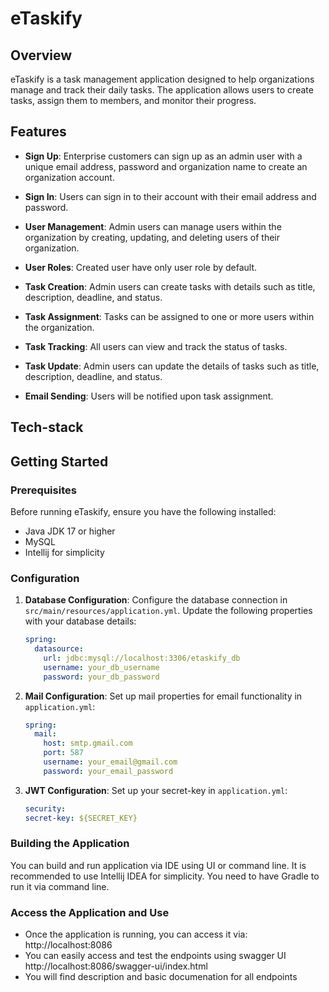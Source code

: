 # eTaskify

## Overview

eTaskify is a task management application designed to help organizations manage and track their daily tasks. The application allows users to create tasks, assign them to members, and monitor their progress.

## Features

- **Sign Up**: Enterprise customers can sign up as an admin user with a unique email address, password and organization name to create an organization account.
- **Sign In**: Users can sign in to their account with their email address and password.

- **User Management**: Admin users can manage users within the organization by creating, updating, and deleting users of their organization.
- **User Roles**: Created user have only user role by default. 

- **Task Creation**: Admin users can create tasks with details such as title, description, deadline, and status.
- **Task Assignment**: Tasks can be assigned to one or more users within the organization.
- **Task Tracking**: All users can view and track the status of tasks.
- **Task Update**: Admin users can update the details of tasks such as title, description, deadline, and status.
- **Email Sending**: Users will be notified upon task assignment.

## Tech-stack


## Getting Started

### Prerequisites

Before running eTaskify, ensure you have the following installed:
- Java JDK 17 or higher
- MySQL 
- Intellij for simplicity

### Configuration

1. **Database Configuration**: Configure the database connection in `src/main/resources/application.yml`. Update the following properties with your database details:

    ```yaml
    spring:
      datasource:
        url: jdbc:mysql://localhost:3306/etaskify_db
        username: your_db_username
        password: your_db_password
    ```

2. **Mail Configuration**: Set up mail properties for email functionality in `application.yml`:

    ```yaml
    spring:
      mail:
        host: smtp.gmail.com
        port: 587
        username: your_email@gmail.com
        password: your_email_password
    ```
   
3. **JWT Configuration**: Set up your secret-key in `application.yml`:

    ```yaml
   security:
   secret-key: ${SECRET_KEY}
   ```

### Building the Application
You can build and run application via IDE using UI or command line. It is recommended to use Intellij IDEA for simplicity.
You need to have Gradle to run it via command line. 

### Access the Application and Use
- Once the application is running, you can access it via:
http://localhost:8086
- You can easily access and test the endpoints using swagger UI http://localhost:8086/swagger-ui/index.html
- You will find description and basic documenation for all endpoints

